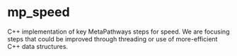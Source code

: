 # mp_speed

C++ implementation of key MetaPathways steps for speed. We are focusing steps that could be improved through threading or use of more-efficient C++ data structures.
